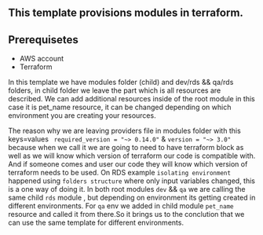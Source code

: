 ## This template provisions modules in terraform. 

## Prerequisetes
- AWS account
- Terraform 

<p>
In this template we have modules folder (child)  and dev/rds && qa/rds folders, in child folder we leave the part which is all resources are described. We can add additional resources inside of the root module in this case it is pet_name resource, it can be changed depending on which environment you are creating your resources. 
</p>

The reason why we are leaving providers file in modules folder with this keys=values ``` required_version = "~> 0.14.0"``` & ```version = "~> 3.0" ```  because when we call it we are going to  need to have terraform block as well as we will know which version of terraform our code is compatible with. And if someone comes and user our code they will know which version of terraform needs to be used. 
On RDS  example ```isolating environment``` happened using ```folders structure``` where only input variables changed, this is a one way of doing it. In both root modules ```dev``` && ```qa``` we are calling the same child ```rds``` module , but depending on environment its getting created in different environments. For ```qa``` env we added in child module ```pet_name``` resource and called it from there.So it brings us to the conclution that we can use the same template for different environments.